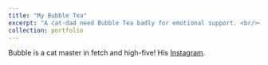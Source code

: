 ```yaml
---
title: "My Bubble Tea"
excerpt: "A cat-dad need Bubble Tea badly for emotional support. <br/><img src='/images/Bubble/bubble.jpg'>"
collection: portfolio
---
```


Bubble is a cat master in fetch and high-five! His [Instagram](https://www.instagram.com/bobobubble_cat/).